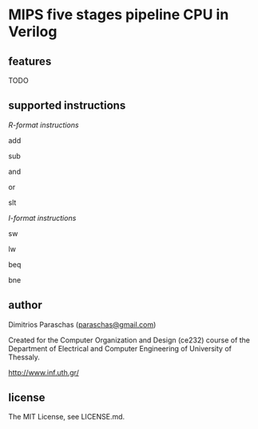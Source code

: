 MIPS five stages pipeline CPU in Verilog
===

features
---
TODO

supported instructions
---

_R-format instructions_

add

sub

and

or

slt

_I-format instructions_

sw

lw

beq

bne

author
---
Dimitrios Paraschas (paraschas@gmail.com)

Created for the Computer Organization and Design (ce232) course of the Department of Electrical and Computer Engineering of University of Thessaly.

http://www.inf.uth.gr/

license
---
The MIT License, see LICENSE.md.
